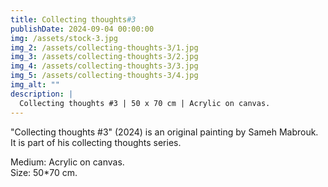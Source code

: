 ```yaml
---
title: Collecting thoughts#3
publishDate: 2024-09-04 00:00:00
img: /assets/stock-3.jpg
img_2: /assets/collecting-thoughts-3/1.jpg
img_3: /assets/collecting-thoughts-3/2.jpg
img_4: /assets/collecting-thoughts-3/3.jpg
img_5: /assets/collecting-thoughts-3/4.jpg
img_alt: ""
description: |
  Collecting thoughts #3 | 50 x 70 cm | Acrylic on canvas.
---
```


"Collecting thoughts #3" (2024) is an original painting by Sameh Mabrouk. It is part of his collecting thoughts series.

Medium: Acrylic on canvas.\
Size: 50*70 cm.

<!-- Original Artwork
Hand-signed by the artist -->